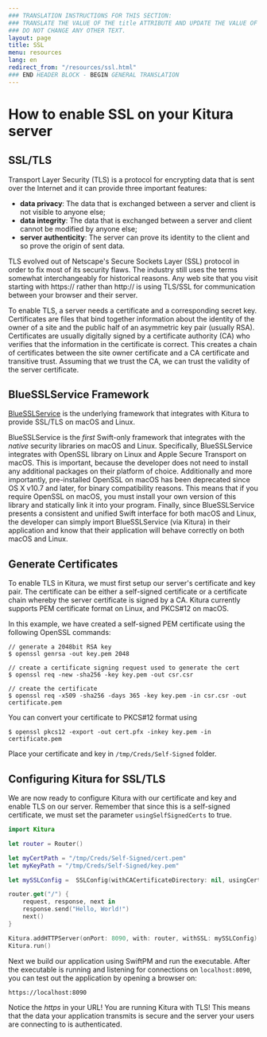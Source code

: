 ```yaml
---
### TRANSLATION INSTRUCTIONS FOR THIS SECTION:
### TRANSLATE THE VALUE OF THE title ATTRIBUTE AND UPDATE THE VALUE OF THE lang ATTRIBUTE. 
### DO NOT CHANGE ANY OTHER TEXT. 
layout: page
title: SSL
menu: resources
lang: en
redirect_from: "/resources/ssl.html"
### END HEADER BLOCK - BEGIN GENERAL TRANSLATION
---
```


# How to enable SSL on your Kitura server

## SSL/TLS
Transport Layer Security (TLS) is a protocol for encrypting data that is sent over the Internet and it can provide three important features:

- **data privacy**: The data that is exchanged between a server and client is not visible to anyone else;
- **data integrity**: The data that is exchanged between a server and client cannot be modified by anyone else;
- **server authenticity**: The server can prove its identity to the client and so prove the origin of sent data. 

TLS evolved out of Netscape's Secure Sockets Layer (SSL) protocol in order to fix most of its security flaws. The industry still uses the terms somewhat interchangeably for historical reasons. Any web site that you visit starting with https:// rather than http:// is using TLS/SSL for communication between your browser and their server.


To enable TLS, a server needs a certificate and a corresponding secret key. Certificates are files that bind together information about the identity of the owner of a site and the public half of an asymmetric key pair (usually RSA). Certificates are usually digitally signed by a certificate authority (CA) who verifies that the information in the certificate is correct. This creates a chain of certificates between the site owner certificate and a CA certificate and transitive trust. Assuming that we trust the CA, we can trust the validity of the server certificate. 


## BlueSSLService Framework

[BlueSSLService](https://github.com/IBM-Swift/BlueSSLService) is the underlying framework that integrates with Kitura to provide SSL/TLS on macOS and Linux. 

BlueSSLService is the _first_ Swift-only framework that integrates with the _native_ security libraries on macOS and Linux. Specifically, BlueSSLService integrates with OpenSSL library on Linux and Apple Secure Transport on macOS. This is important, because  the developer does not need to install any additional packages on their platform of choice. Additionally and more importantly, pre-installed OpenSSL on macOS has been deprecated since OS X v10.7 and later, for binary compatibility reasons. This means that if you require OpenSSL on macOS, you must install your own version of this library and statically link it into your program. Finally, since BlueSSLService presents a consistent and unified Swift interface for both macOS and Linux, the developer can simply import BlueSSLService (via Kitura) in their application and know that their application will behave correctly on both macOS and Linux.

## Generate Certificates


To enable TLS in Kitura, we must first setup our server's certificate and key pair. The certificate can be either a self-signed certificate or a certificate chain whereby the server certificate is signed by a CA. Kitura currently supports PEM certificate format on Linux, and PKCS#12 on macOS. 

In this example, we have created a self-signed PEM certificate using the following OpenSSL commands:

```
// generate a 2048bit RSA key
$ openssl genrsa -out key.pem 2048

// create a certificate signing request used to generate the cert
$ openssl req -new -sha256 -key key.pem -out csr.csr

// create the certificate
$ openssl req -x509 -sha256 -days 365 -key key.pem -in csr.csr -out certificate.pem
```

You can convert your certificate to PKCS#12 format using 

```
$ openssl pkcs12 -export -out cert.pfx -inkey key.pem -in certificate.pem
```

Place your certificate and key in `/tmp/Creds/Self-Signed` folder.

## Configuring Kitura for SSL/TLS

We are now ready to configure Kitura with our certificate and key and enable TLS on our server. Remember that since this is a self-signed certificate, we must set the parameter `usingSelfSignedCerts` to true. 


```swift
import Kitura

let router = Router()

let myCertPath = "/tmp/Creds/Self-Signed/cert.pem"
let myKeyPath = "/tmp/Creds/Self-Signed/key.pem"

let mySSLConfig =  SSLConfig(withCACertificateDirectory: nil, usingCertificateFile: myCertPath, withKeyFile: myKeyPath, usingSelfSignedCerts: true)

router.get("/") {
    request, response, next in
    response.send("Hello, World!")
    next()
}

Kitura.addHTTPServer(onPort: 8090, with: router, withSSL: mySSLConfig)
Kitura.run()
```

Next we build our application using SwiftPM and run the executable. After the executable is running and listening for connections on `localhost:8090`, you can test out the application by opening a browser on:

```
https://localhost:8090
```

Notice the *https* in your URL!  You are running Kitura with TLS! This means that the data your application transmits is secure and the server your users are connecting to is authenticated. 


